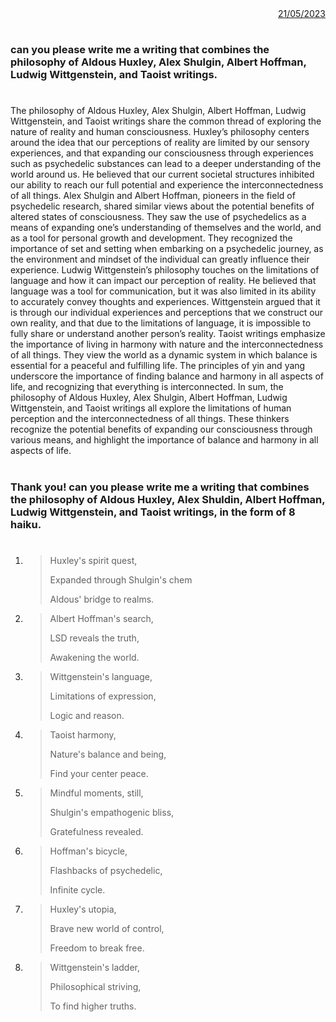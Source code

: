 <div style="text-align: right"><u>21/05/2023</u></div>

#

### can you please write me a writing that combines the philosophy of Aldous Huxley, Alex Shulgin, Albert Hoffman, Ludwig Wittgenstein, and Taoist writings.

#

The philosophy of Aldous Huxley, Alex Shulgin, Albert Hoffman, Ludwig Wittgenstein, and Taoist writings share the common thread of exploring the nature of reality and human consciousness. Huxley’s philosophy centers around the idea that our perceptions of reality are limited by our sensory experiences, and that expanding our consciousness through experiences such as psychedelic substances can lead to a deeper understanding of the world around us. He believed that our current societal structures inhibited our ability to reach our full potential and experience the interconnectedness of all things. Alex Shulgin and Albert Hoffman, pioneers in the field of psychedelic research, shared similar views about the potential benefits of altered states of consciousness. They saw the use of psychedelics as a means of expanding one’s understanding of themselves and the world, and as a tool for personal growth and development. They recognized the importance of set and setting when embarking on a psychedelic journey, as the environment and mindset of the individual can greatly influence their experience. Ludwig Wittgenstein’s philosophy touches on the limitations of language and how it can impact our perception of reality. He believed that language was a tool for communication, but it was also limited in its ability to accurately convey thoughts and experiences. Wittgenstein argued that it is through our individual experiences and perceptions that we construct our own reality, and that due to the limitations of language, it is impossible to fully share or understand another person’s reality. Taoist writings emphasize the importance of living in harmony with nature and the interconnectedness of all things. They view the world as a dynamic system in which balance is essential for a peaceful and fulfilling life. The principles of yin and yang underscore the importance of finding balance and harmony in all aspects of life, and recognizing that everything is interconnected. In sum, the philosophy of Aldous Huxley, Alex Shulgin, Albert Hoffman, Ludwig Wittgenstein, and Taoist writings all explore the limitations of human perception and the interconnectedness of all things. These thinkers recognize the potential benefits of expanding our consciousness through various means, and highlight the importance of balance and harmony in all aspects of life.

#

### Thank you! can you please write me a writing that combines the philosophy of Aldous Huxley, Alex Shuldin, Albert Hoffman, Ludwig Wittgenstein, and Taoist writings, in the form of 8 haiku.

#

1.  > Huxley's spirit quest,
    >
    > Expanded through Shulgin's chem
    >
    > Aldous' bridge to realms.

2.  > Albert Hoffman's search,
    >
    > LSD reveals the truth,
    >
    > Awakening the world.

3.  > Wittgenstein's language,
    >
    > Limitations of expression,
    >
    > Logic and reason.

4.  > Taoist harmony,
    >
    > Nature's balance and being,
    >
    > Find your center peace.

5.  > Mindful moments, still,
    >
    > Shulgin's empathogenic bliss,
    >
    > Gratefulness revealed.

6.  > Hoffman's bicycle,
    >
    > Flashbacks of psychedelic,
    >
    > Infinite cycle.

7.  > Huxley's utopia,
    >
    > Brave new world of control,
    >
    > Freedom to break free.

8.  > Wittgenstein's ladder,
    >
    > Philosophical striving,
    >
    > To find higher truths.

